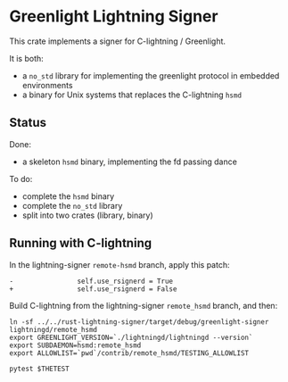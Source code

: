 # Greenlight Lightning Signer

This crate implements a signer for C-lightning / Greenlight.

It is both:

- a `no_std` library for implementing the greenlight protocol in embedded environments 
- a binary for Unix systems that replaces the C-lightning `hsmd`

## Status

Done:

- a skeleton `hsmd` binary, implementing the fd passing dance

To do:

- complete the `hsmd` binary
- complete the `no_std` library
- split into two crates (library, binary)

## Running with C-lightning

In the lightning-signer `remote-hsmd` branch, apply this patch:

```
-                self.use_rsignerd = True
+                self.use_rsignerd = False
```

Build C-lightning from the lightning-signer `remote_hsmd` branch, and then:

```shell
ln -sf ../../rust-lightning-signer/target/debug/greenlight-signer lightningd/remote_hsmd
export GREENLIGHT_VERSION=`./lightningd/lightningd --version`
export SUBDAEMON=hsmd:remote_hsmd
export ALLOWLIST=`pwd`/contrib/remote_hsmd/TESTING_ALLOWLIST

pytest $THETEST
```

